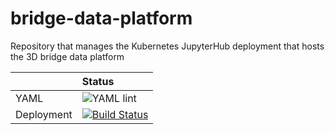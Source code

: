 # bridge-data-platform
Repository that manages the Kubernetes JupyterHub deployment that hosts the 3D bridge data platform

| | Status |
| :--- | :--- |
| YAML | ![YAML lint](https://github.com/alan-turing-institute/bridge-data-platform/workflows/YAML%20lint/badge.svg?branch=master) |
| Deployment | [![Build Status](https://dev.azure.com/bridge-data-platform/bridge-data-platform/_apis/build/status/Continuous%20Deployment%20-%20Helm%20Upgrade?branchName=master&jobName=DeployHelmUpgrade)](https://dev.azure.com/bridge-data-platform/bridge-data-platform/_build/latest?definitionId=2&branchName=master) |
